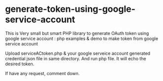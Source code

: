 # generate-token-using-google-service-account
This is Very small but smart PHP library to generate OAuth token using google service account : php examples &amp; demo to make token from google service account

Upload serviceACtoken.php & your google serveice account generated credential json file in same directory. And run php file. It will echo the desired token. 

If have any request, comment down. 
